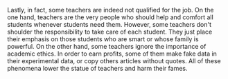 Lastly, in fact, some teachers are indeed not qualified for the job. On the one hand, teachers are the very people who should help and comfort all students whenever students need them. However, some teachers don't shoulder the responsibility to take care of each student. They just place their emphasis on those students who are smart or whose family is powerful. On the other hand, some teachers ignore the importance of academic ethics. In order to earn profits, some of them make fake data in their experimental data, or copy others articles without quotes. All of these phenomena lower the statue of teachers and harm their fames.